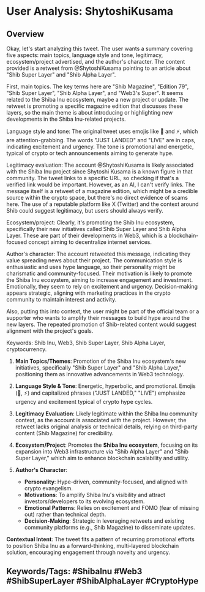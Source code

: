 # User Analysis: ShytoshiKusama

## Overview

<think>
Okay, let's start analyzing this tweet. The user wants a summary covering five aspects: main topics, language style and tone, legitimacy, ecosystem/project advertised, and the author's character. The content provided is a retweet from @ShytoshiKusama pointing to an article about "Shib Super Layer" and "Shib Alpha Layer".

First, main topics. The key terms here are "Shib Magazine", "Edition 79", "Shib Super Layer", "Shib Alpha Layer", and "Web3's Super". It seems related to the Shiba Inu ecosystem, maybe a new project or update. The retweet is promoting a specific magazine edition that discusses these layers, so the main theme is about introducing or highlighting new developments in the Shiba Inu-related projects.

Language style and tone: The original tweet uses emojis like 🚨 and ⚡, which are attention-grabbing. The words "JUST LANDED" and "LIVE" are in caps, indicating excitement and urgency. The tone is promotional and energetic, typical of crypto or tech announcements aiming to generate hype.

Legitimacy evaluation: The account @ShytoshiKusama is likely associated with the Shiba Inu project since Shytoshi Kusama is a known figure in that community. The tweet links to a specific URL, so checking if that's a verified link would be important. However, as an AI, I can't verify links. The message itself is a retweet of a magazine edition, which might be a credible source within the crypto space, but there's no direct evidence of scams here. The use of a reputable platform like X (Twitter) and the context around Shib could suggest legitimacy, but users should always verify.

Ecosystem/project: Clearly, it's promoting the Shib Inu ecosystem, specifically their new initiatives called Shib Super Layer and Shib Alpha Layer. These are part of their developments in Web3, which is a blockchain-focused concept aiming to decentralize internet services.

Author's character: The account retweeted this message, indicating they value spreading news about their project. The communication style is enthusiastic and uses hype language, so their personality might be charismatic and community-focused. Their motivation is likely to promote the Shiba Inu ecosystem, aiming to increase engagement and investment. Emotionally, they seem to rely on excitement and urgency. Decision-making appears strategic, aligning with marketing practices in the crypto community to maintain interest and activity.

Also, putting this into context, the user might be part of the official team or a supporter who wants to amplify their messages to build hype around the new layers. The repeated promotion of Shib-related content would suggest alignment with the project's goals.

Keywords: Shib Inu, Web3, Shib Super Layer, Shib Alpha Layer, cryptocurrency.
</think>

1. **Main Topics/Themes**: Promotion of the Shiba Inu ecosystem's new initiatives, specifically "Shib Super Layer" and "Shib Alpha Layer," positioning them as innovative advancements in Web3 technology.  

2. **Language Style & Tone**: Energetic, hyperbolic, and promotional. Emojis (🚨, ⚡) and capitalized phrases ("JUST LANDED," "LIVE") emphasize urgency and excitement typical of crypto hype cycles.  

3. **Legitimacy Evaluation**: Likely legitimate within the Shiba Inu community context, as the account is associated with the project. However, the retweet lacks original analysis or technical details, relying on third-party content (Shib Magazine) for credibility.  

4. **Ecosystem/Project**: Promotes the **Shiba Inu ecosystem**, focusing on its expansion into Web3 infrastructure via "Shib Alpha Layer" and "Shib Super Layer," which aim to enhance blockchain scalability and utility.  

5. **Author's Character**:  
   - **Personality**: Hype-driven, community-focused, and aligned with crypto evangelism.  
   - **Motivations**: To amplify Shiba Inu's visibility and attract investors/developers to its evolving ecosystem.  
   - **Emotional Patterns**: Relies on excitement and FOMO (fear of missing out) rather than technical depth.  
   - **Decision-Making**: Strategic in leveraging retweets and existing community platforms (e.g., Shib Magazine) to disseminate updates.  

**Contextual Intent**: The tweet fits a pattern of recurring promotional efforts to position Shiba Inu as a forward-thinking, multi-layered blockchain solution, encouraging engagement through novelty and urgency.  

**Keywords/Tags**: #ShibaInu #Web3 #ShibSuperLayer #ShibAlphaLayer #CryptoHype
---
